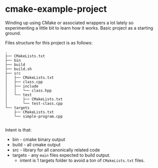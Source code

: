 # cmake-example-project
Winding up using CMake or associated wrappers a lot lately so experimenting a little bit to learn how it works. Basic project as a starting ground. 

Files structure for this project is as follows: 
```
.
├── CMakeLists.txt
├── bin
├── build
├── build.sh
├── src
│   ├── CMakeLists.txt
│   ├── class.cpp
│   ├── include
│   │   └── class.hpp
│   └── test
│       ├── CMakeLists.txt
│       └── test-class.cpp
└── targets
    ├── CMakeLists.txt
    └── simple-program.cpp


```

Intent is that: 
* bin - cmake binary output 
* build - all cmake output
* src - library for all canonically related code 
* targets - any `main` files expected to build output. 
    * intent is 1 targets folder to avoid a ton of `CMakeLists.txt` files.